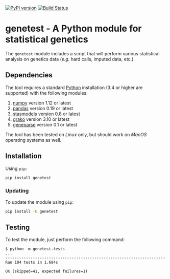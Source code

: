 [![PyPI version](https://badge.fury.io/py/genetest.svg)](http://badge.fury.io/py/genetest)
[![Build Status](https://travis-ci.org/pgxcentre/genetest.svg?branch=master)](https://travis-ci.org/pgxcentre/genetest)


# genetest - A Python module for statistical genetics

The `genetest` module includes a script that will perform various statistical
analysis on genetics data (*e.g.* hard calls, imputed data, etc.).


## Dependencies

The tool requires a standard [Python](http://python.org/) installation (3.4 or
higher are supported) with the following modules:

1. [numpy](http://www.numpy.org/) version 1.12 or latest
2. [pandas](http://pandas.pydata.org/) version 0.19 or latest
3. [stasmodels](http://statsmodels.sourceforge.net/stable/index.html) version 0.8 or latest
4. [grako](https://github.com/swayf/grako) version 3.10 or latest
5. [geneparse](https://github.com/pgxcentre/geneparse) version 0.1 or latest

The tool has been tested on *Linux* only, but should work on *MacOS* operating
systems as well.


## Installation

Using `pip`:

```bash
pip install genetest
```


### Updating

To update the module using `pip`:

```bash
pip install -U genetest
```


## Testing

To test the module, just perform the following command:

```console
$ python -m genetest.tests
...
----------------------------------------------------------------------
Ran 104 tests in 1.684s

OK (skipped=41, expected failures=1)
```
